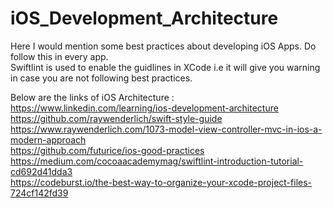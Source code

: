 # iOS_Development_Architecture
Here I would mention some best practices about developing iOS Apps. Do follow this in every app.<br> Swiftlint is used to enable the guidlines in XCode i.e it will give you warning in case you are not following best practices. 

Below are the links of iOS Architecture : <br>
https://www.linkedin.com/learning/ios-development-architecture <br>
https://github.com/raywenderlich/swift-style-guide <br>
https://www.raywenderlich.com/1073-model-view-controller-mvc-in-ios-a-modern-approach <br>
https://github.com/futurice/ios-good-practices <br>
https://medium.com/cocoaacademymag/swiftlint-introduction-tutorial-cd692d41dda3 <br>
https://codeburst.io/the-best-way-to-organize-your-xcode-project-files-724cf142fd39



